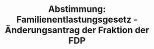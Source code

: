 ---
abstimmung:
  abstimmung: 4
  bundestagssitzung: 137
  legislaturperiode: 19
categories:
- Todo
data:
- title: Abstimmungsergebnis 20191219_4-data.pdf
  url: /res/2021-btw/abstimmungsergebnisse/20191219_4-data.pdf
- title: Abstimmungsergebnis 20191219_4_xls-data.xlsx
  url: /res/2021-btw/abstimmungsergebnisse/20191219_4_xls-data.xlsx
- title: Abstimmungsergebnis 20191219_4_xls-data.csv
  url: /res/2021-btw/abstimmungsergebnisse/csv/20191219_4_xls-data.csv
ergebnis:
  afd:
    enthaltung: 0
    gesamt: 90
    ja: 0
    nein: 80
    nichtabgegeben: 10
    ungueltig: 0
  bü90/gr:
    enthaltung: 0
    gesamt: 67
    ja: 0
    nein: 63
    nichtabgegeben: 4
    ungueltig: 0
  cdu/csu:
    enthaltung: 0
    gesamt: 246
    ja: 227
    nein: 1
    nichtabgegeben: 18
    ungueltig: 0
  die linke.:
    enthaltung: 0
    gesamt: 69
    ja: 0
    nein: 57
    nichtabgegeben: 12
    ungueltig: 0
  fdp:
    enthaltung: 0
    gesamt: 80
    ja: 0
    nein: 71
    nichtabgegeben: 9
    ungueltig: 0
  file: 20191219_4_xls-data.xlsx
  fraktionslos:
    enthaltung: 0
    gesamt: 5
    ja: 0
    nein: 3
    nichtabgegeben: 2
    ungueltig: 0
  spd:
    enthaltung: 0
    gesamt: 152
    ja: 134
    nein: 0
    nichtabgegeben: 18
    ungueltig: 0
layout: abstimmung
links:
- title: Link zu bundestag.de
  url: https://www.bundestag.de/parlament/plenum/abstimmung/abstimmung?id=552
preview: 'Deutscher Bundestag


  137. Sitzung des Deutschen Bundestages

  am Donnerstag, 19. Dezember 2019


  Endgültiges Ergebnis der Namentlichen Abstimmung Nr. 4


  Gesetzentwurf des Bundesregierung

  Entwurf eines Zweiten Gesetzes zur Änderung des Bundesnaturschutzgesetzes

  Drs. 19/10899, 19/13289 und 19/16148'
tags:
- Todo
title: 'Abstimmung: Familienentlastungsgesetz - Änderungsantrag der Fraktion der FDP'
---